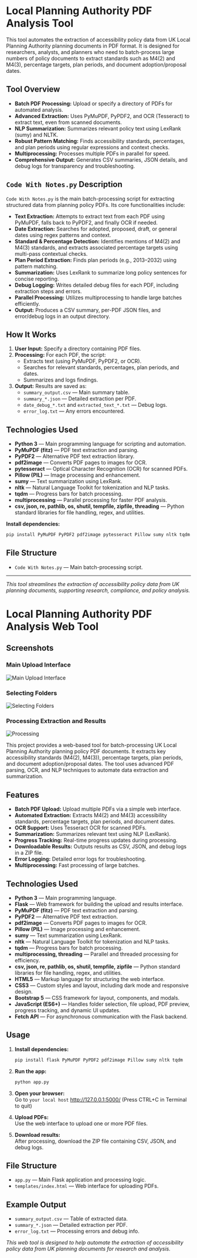 # Local Planning Authority PDF Analysis Tool

This tool automates the extraction of accessibility policy data from UK Local Planning Authority planning documents in PDF format. It is designed for researchers, analysts, and planners who need to batch-process large numbers of policy documents to extract standards such as M4(2) and M4(3), percentage targets, plan periods, and document adoption/proposal dates.

## Tool Overview

- **Batch PDF Processing:** Upload or specify a directory of PDFs for automated analysis.
- **Advanced Extraction:** Uses PyMuPDF, PyPDF2, and OCR (Tesseract) to extract text, even from scanned documents.
- **NLP Summarization:** Summarizes relevant policy text using LexRank (sumy) and NLTK.
- **Robust Pattern Matching:** Finds accessibility standards, percentages, and plan periods using regular expressions and context checks.
- **Multiprocessing:** Processes multiple PDFs in parallel for speed.
- **Comprehensive Output:** Generates CSV summaries, JSON details, and debug logs for transparency and troubleshooting.

## `Code With Notes.py` Description

`Code With Notes.py` is the main batch-processing script for extracting structured data from planning policy PDFs. Its core functionalities include:

- **Text Extraction:** Attempts to extract text from each PDF using PyMuPDF, falls back to PyPDF2, and finally OCR if needed.
- **Date Extraction:** Searches for adopted, proposed, draft, or general dates using regex patterns and context.
- **Standard & Percentage Detection:** Identifies mentions of M4(2) and M4(3) standards, and extracts associated percentage targets using multi-pass contextual checks.
- **Plan Period Extraction:** Finds plan periods (e.g., 2013–2032) using pattern matching.
- **Summarization:** Uses LexRank to summarize long policy sentences for concise reporting.
- **Debug Logging:** Writes detailed debug files for each PDF, including extraction steps and errors.
- **Parallel Processing:** Utilizes multiprocessing to handle large batches efficiently.
- **Output:** Produces a CSV summary, per-PDF JSON files, and error/debug logs in an output directory.

## How It Works

1. **User Input:** Specify a directory containing PDF files.
2. **Processing:** For each PDF, the script:
   - Extracts text (using PyMuPDF, PyPDF2, or OCR).
   - Searches for relevant standards, percentages, plan periods, and dates.
   - Summarizes and logs findings.
3. **Output:** Results are saved as:
   - `summary_output.csv` — Main summary table.
   - `summary_*.json` — Detailed extraction per PDF.
   - `date_debug_*.txt` and `extracted_text_*.txt` — Debug logs.
   - `error_log.txt` — Any errors encountered.
  
## Technologies Used

- **Python 3** — Main programming language for scripting and automation.
- **PyMuPDF (fitz)** — PDF text extraction and parsing.
- **PyPDF2** — Alternative PDF text extraction library.
- **pdf2image** — Converts PDF pages to images for OCR.
- **pytesseract** — Optical Character Recognition (OCR) for scanned PDFs.
- **Pillow (PIL)** — Image processing and enhancement.
- **sumy** — Text summarization using LexRank.
- **nltk** — Natural Language Toolkit for tokenization and NLP tasks.
- **tqdm** — Progress bars for batch processing.
- **multiprocessing** — Parallel processing for faster PDF analysis.
- **csv, json, re, pathlib, os, shutil, tempfile, zipfile, threading** — Python standard libraries for file handling, regex, and utilities.

**Install dependencies:**

```bash
pip install PyMuPDF PyPDF2 pdf2image pytesseract Pillow sumy nltk tqdm multiprocessing-logging
```

## File Structure

- `Code With Notes.py` — Main batch-processing script.

---

*This tool streamlines the extraction of accessibility policy data from UK planning documents, supporting research, compliance, and policy analysis.*

# Local Planning Authority PDF Analysis Web Tool

## Screenshots

### Main Upload Interface
![Main Upload Interface](Screenshot1.png)

### Selecting Folders
![Selecting Folders](Screenshot2.png)

### Processing Extraction and Results
![Processing](Screenshot3.png)

This project provides a web-based tool for batch-processing UK Local Planning Authority planning policy PDF documents. It extracts key accessibility standards (M4(2), M4(3)), percentage targets, plan periods, and document adoption/proposal dates. The tool uses advanced PDF parsing, OCR, and NLP techniques to automate data extraction and summarization.

## Features

- **Batch PDF Upload:** Upload multiple PDFs via a simple web interface.
- **Automated Extraction:** Extracts M4(2) and M4(3) accessibility standards, percentage targets, plan periods, and document dates.
- **OCR Support:** Uses Tesseract OCR for scanned PDFs.
- **Summarization:** Summarizes relevant text using NLP (LexRank).
- **Progress Tracking:** Real-time progress updates during processing.
- **Downloadable Results:** Outputs results as CSV, JSON, and debug logs in a ZIP file.
- **Error Logging:** Detailed error logs for troubleshooting.
- **Multiprocessing:** Fast processing of large batches.

## Technologies Used

- **Python 3** — Main programming language.
- **Flask** — Web framework for building the upload and results interface.
- **PyMuPDF (fitz)** — PDF text extraction and parsing.
- **PyPDF2** — Alternative PDF text extraction.
- **pdf2image** — Converts PDF pages to images for OCR.
- **Pillow (PIL)** — Image processing and enhancement.
- **sumy** — Text summarization using LexRank.
- **nltk** — Natural Language Toolkit for tokenization and NLP tasks.
- **tqdm** — Progress bars for batch processing.
- **multiprocessing, threading** — Parallel and threaded processing for efficiency.
- **csv, json, re, pathlib, os, shutil, tempfile, zipfile** — Python standard libraries for file handling, regex, and utilities.
- **HTML5** — Markup language for structuring the web interface.
- **CSS3** — Custom styles and layout, including dark mode and responsive design.
- **Bootstrap 5** — CSS framework for layout, components, and modals.
- **JavaScript (ES6+)** — Handles folder selection, file upload, PDF preview, progress tracking, and dynamic UI updates.
- **Fetch API** — For asynchronous communication with the Flask backend.

## Usage

1. **Install dependencies:**
   ```bash
   pip install flask PyMuPDF PyPDF2 pdf2image Pillow sumy nltk tqdm
   ```

2. **Run the app:**
   ```bash
   python app.py
   ```

3. **Open your browser:**  
   Go to `your local host` http://127.0.0.1:5000/ (Press CTRL+C in Terminal to quit)

4. **Upload PDFs:**  
   Use the web interface to upload one or more PDF files.

5. **Download results:**  
   After processing, download the ZIP file containing CSV, JSON, and debug logs.


## File Structure

- `app.py` — Main Flask application and processing logic.
- `templates/index.html` — Web interface for uploading PDFs.


## Example Output

- `summary_output.csv` — Table of extracted data.
- `summary_*.json` — Detailed extraction per PDF.
- `error_log.txt` — Processing errors and debug info.

*This web tool is designed to help automate the extraction of accessibility policy data from UK planning documents for research and analysis.*

